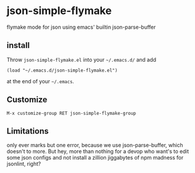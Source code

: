 # json-simple-flymake
flymake mode for json using emacs' builtin json-parse-buffer

## install ##

Throw `json-simple-flymake.el` into your `~/.emacs.d/` and add 

    (load "~/.emacs.d/json-simple-flymake.el")
	
at the end of your `~/.emacs`.

## Customize ##

    M-x customize-group RET json-simple-flymake-group
	
## Limitations ##

only ever marks but one error, because we use json-parse-buffer, which
doesn't to more. But hey, more than nothing for a devop who want's to
edit some json configs and not install a zillion jiggabytes of npm
madness for jsonlint, right?
